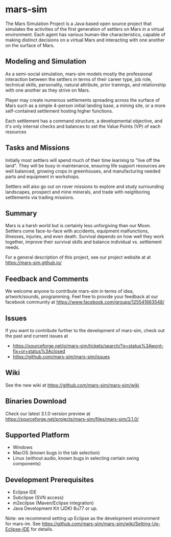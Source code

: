 # mars-sim

The Mars Simulation Project is a Java based open source project that simulates the activities of the first generation of settlers on Mars in a virtual environment. Each agent has various human-like characteristics, capable of making distinct decisions on a virtual Mars and interacting with one another on the surface of Mars.


## Modeling and Simulation

As a semi-social simulation, mars-sim models mostly the professional interaction between the settlers in terms of their career type, job role, technical skills, personality, natural attribute, prior trainings, and relationship with one another as they strive on Mars.

Player may create numerous settlements spreading across the surface of Mars such as a simple 4-person initial landing base, a mining site, or a more self-contained settlement hosting higher functions. 

Each settlement has a command structure, a developmental objective, and it's only internal checks and balances to set the Value Points (VP) of each resources 


## Tasks and Missions

Initially most settlers will spend much of their time learning to "live off the land". They will be busy in maintenance, ensuring life support resources are well balanced, growing crops in greenhouses, and manufacturing needed parts and equipment in workshops. 

Settlers will also go out on rover missions to explore and study surrounding landscapes, prospect and mine minerals, and trade with neighboring settlements via trading missions. 


## Summary

Mars is a harsh world but is certainly less unforgiving than our Moon. Settlers come face-to-face with accidents, equipment malfunctions, illnesses, injuries, and even death. Survival depends on how well they work together, improve their survival skills and balance individual vs. settlement needs.

For a general description of this project, see our project website at at https://mars-sim.github.io/ 


## Feedback and Comments

We welcome anyone to contribute mars-sim in terms of idea, artwork/sounds, programming. Feel free to provide your feedback at our facebook community at https://www.facebook.com/groups/125541663548/


## Issues

If you want to contribute further to the development of mars-sim, check out the past and current issues at 
* https://sourceforge.net/p/mars-sim/tickets/search/?q=status%3Awont-fix+or+status%3Aclosed
* https://github.com/mars-sim/mars-sim/issues


## Wiki 

See the new wiki at https://github.com/mars-sim/mars-sim/wiki



## Binaries Download 

Check our latest 3.1.0 version preview at https://sourceforge.net/projects/mars-sim/files/mars-sim/3.1.0/ 


## Supported Platform

* Windows
* MacOS (known bugs in the tab selection)
* Linux (without audio, known bugs in selecting certain swing components)


## Development Prerequisites

* Eclipse IDE
* Subclipse (SVN access)
* m2eclipse (Maven/Eclipse integration)
* Java Development Kit (JDK) 8u77 or up.

Note: we recommend setting up Eclipse as the development environment for mars-im. See https://github.com/mars-sim/mars-sim/wiki/Setting-Up-Eclipse-IDE for details.










